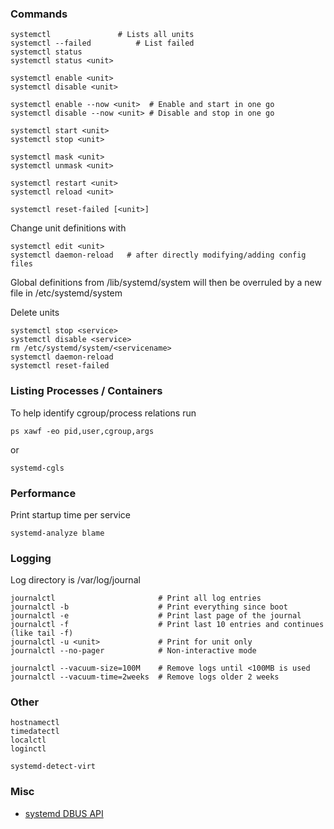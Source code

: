 ### Commands

    systemctl               # Lists all units
    systemctl --failed          # List failed
    systemctl status
    systemctl status <unit>

    systemctl enable <unit>
    systemctl disable <unit>
    
    systemctl enable --now <unit>  # Enable and start in one go
    systemctl disable --now <unit> # Disable and stop in one go

    systemctl start <unit>
    systemctl stop <unit>

    systemctl mask <unit>
    systemctl unmask <unit>

    systemctl restart <unit>
    systemctl reload <unit>

    systemctl reset-failed [<unit>]

Change unit definitions with

    systemctl edit <unit>
    systemctl daemon-reload   # after directly modifying/adding config files

Global definitions from /lib/systemd/system will then be overruled by a
new file in /etc/systemd/system

Delete units

    systemctl stop <service>
    systemctl disable <service>
    rm /etc/systemd/system/<servicename>
    systemctl daemon-reload
    systemctl reset-failed

### Listing Processes / Containers

To help identify cgroup/process relations run

    ps xawf -eo pid,user,cgroup,args

or

    systemd-cgls

### Performance

Print startup time per service

    systemd-analyze blame

### Logging

Log directory is /var/log/journal

    journalctl                       # Print all log entries
    journalctl -b                    # Print everything since boot
    journalctl -e                    # Print last page of the journal
    journalctl -f                    # Print last 10 entries and continues (like tail -f)
    journalctl -u <unit>             # Print for unit only
    journalctl --no-pager            # Non-interactive mode

    journalctl --vacuum-size=100M    # Remove logs until <100MB is used
    journalctl --vacuum-time=2weeks  # Remove logs older 2 weeks

### Other

    hostnamectl
    timedatectl
    localctl
    loginctl

    systemd-detect-virt

### Misc

-   [systemd DBUS API](www.freedesktop.org/wiki/Software/systemd/dbus/)


